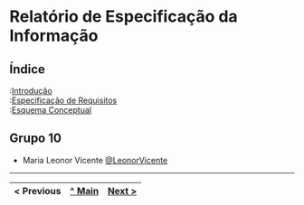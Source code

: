 # Relatório de Especificação da Informação

## Índice

:[Introdução](REI01.md)  
:[Especificação de Requisitos](REI02.md)  
:[Esquema Conceptual](REI03.md)  

## Grupo 10

* Maria Leonor Vicente [@LeonorVicente](https://github.com/leonorVicente)


---

< Previous | [^ Main](https://github.com/leonorVicente/tcm21-sibd-g10/) | [Next >](REI01.md)
:--- | :---: | ---: 
